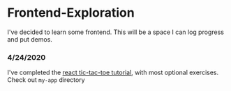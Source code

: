 # Frontend-Exploration
I've decided to learn some frontend. This will be a space I can log progress and put demos.

### 4/24/2020
I've completed the [react tic-tac-toe tutorial](https://reactjs.org/tutorial/tutorial.html), with most optional exercises. Check out `my-app` directory
